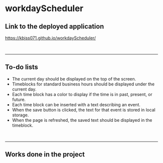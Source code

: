 # workdayScheduler

## Link to the deployed application
https://kbjss071.github.io/workdayScheduler/

<br>
<hr>

## To-do lists
- The current day should be displayed on the top of the screen.
- Timeblocks for standard business hours should be displayed under the current day.
- Each time block has a color to display if the time is in past, present, or future.
- Each time block can be inserted with a text describing an event.
- When the save button is clicked, the text for that event is stored in local storage.
- When the page is refreshed, the saved text should be displayed in the timeblock.

<br>
<hr>

## Works done in the project